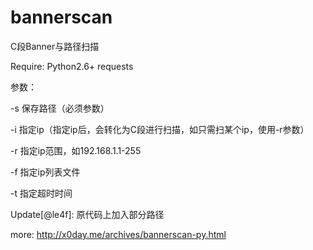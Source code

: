 bannerscan
==========

C段Banner与路径扫描

Require:
Python2.6+
requests

参数：

-s 保存路径（必须参数）

-i 指定ip（指定ip后，会转化为C段进行扫描，如只需扫某个ip，使用-r参数）

-r 指定ip范围，如192.168.1.1-255

-f 指定ip列表文件

-t 指定超时时间

Update[@le4f]:
原代码上加入部分路径

more:
http://x0day.me/archives/bannerscan-py.html
